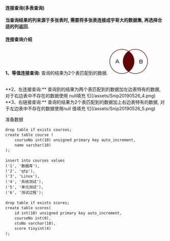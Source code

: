 ####  连接查询(多表查询)

**当查询结果的列来源于多张表时, 需要将多张表连接成宇哥大的数据集, 再选择合适的列返回.**



#### 连接查询介绍

**1、等值连接查询:** 
查询的结果为2个表匹配到的数据.
![](/assets/Snip20190526_3.png)

<br>
**2、左连接查询:** 
查询到的结果为两个表匹配到的数据加左边表特有的数据, 对于右边表中不存在的数据使用 null填充
![](/assets/Snip20190526_4.png)


<br>
**3、右链接查询:**
查询的结果为2个表匹配到的数据加上右边表特有的数据, 对于左边表中不存在的数据使用null 值填充
![](/assets/Snip20190526_5.png)



准备数据
```
drop table if exists courses;
create table course (
    courseNo int(10) unsigned primary key auto_increment,
    name varchar(10)
);

insert into courses values
('1', '数据库'),
('2', 'qtp'),
('3', 'Linux'),
('4', '系统测试'),
('5', '单元测试'),
('6', '测试过程');

drop table if exists scores;
create table scores(
    id int(10) unsigned primary key auto_increment,
    courseNo int(0),
    stuNo varchar(10),
    score tinyint(4)
);
